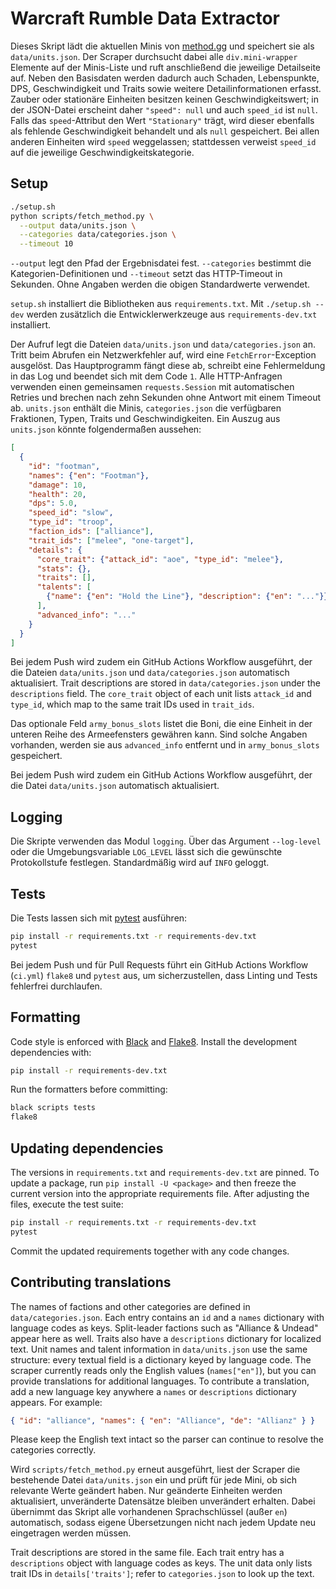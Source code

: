 # Warcraft Rumble Data Extractor

Dieses Skript lädt die aktuellen Minis von [method.gg](https://www.method.gg/warcraft-rumble/minis) und speichert sie als `data/units.json`.
Der Scraper durchsucht dabei alle `div.mini-wrapper` Elemente auf der Minis-Liste und ruft anschließend die jeweilige Detailseite auf.
Neben den Basisdaten werden dadurch auch Schaden, Lebenspunkte, DPS,
Geschwindigkeit und Traits sowie weitere Detailinformationen erfasst.
Zauber oder stationäre Einheiten besitzen keinen Geschwindigkeitswert; in der
JSON-Datei erscheint daher `"speed": null` und auch `speed_id` ist `null`.
Falls das `speed`-Attribut den Wert `"Stationary"` trägt, wird dieser ebenfalls
als fehlende Geschwindigkeit behandelt und als `null` gespeichert.
Bei allen anderen Einheiten wird `speed` weggelassen; stattdessen verweist
`speed_id` auf die jeweilige Geschwindigkeitskategorie.

## Setup

```bash
./setup.sh
python scripts/fetch_method.py \
  --output data/units.json \
  --categories data/categories.json \
  --timeout 10
```

``--output`` legt den Pfad der Ergebnisdatei fest. ``--categories`` bestimmt
die Kategorien-Definitionen und ``--timeout`` setzt das HTTP-Timeout in
Sekunden. Ohne Angaben werden die obigen Standardwerte verwendet.

`setup.sh` installiert die Bibliotheken aus `requirements.txt`. Mit
`./setup.sh --dev` werden zusätzlich die Entwicklerwerkzeuge aus
`requirements-dev.txt` installiert.

Der Aufruf legt die Dateien `data/units.json` und `data/categories.json` an.
Tritt beim Abrufen ein Netzwerkfehler auf, wird eine `FetchError`-Exception
ausgelöst. Das Hauptprogramm fängt diese ab, schreibt eine Fehlermeldung in das
Log und beendet sich mit dem Code `1`. Alle HTTP-Anfragen verwenden einen
gemeinsamen `requests.Session` mit automatischen Retries und brechen nach zehn
Sekunden ohne Antwort mit einem Timeout ab.
`units.json` enthält die Minis, `categories.json` die verfügbaren Fraktionen,
Typen, Traits und Geschwindigkeiten.
Ein Auszug aus `units.json` könnte folgendermaßen aussehen:

```json
[
  {
    "id": "footman",
    "names": {"en": "Footman"},
    "damage": 10,
    "health": 20,
    "dps": 5.0,
    "speed_id": "slow",
    "type_id": "troop",
    "faction_ids": ["alliance"],
    "trait_ids": ["melee", "one-target"],
    "details": {
      "core_trait": {"attack_id": "aoe", "type_id": "melee"},
      "stats": {},
      "traits": [],
      "talents": [
        {"name": {"en": "Hold the Line"}, "description": {"en": "..."}}
      ],
      "advanced_info": "..."
    }
  }
]
```

Bei jedem Push wird zudem ein GitHub Actions Workflow ausgeführt, der die Dateien
`data/units.json` und `data/categories.json` automatisch aktualisiert.
Trait descriptions are stored in `data/categories.json` under the `descriptions` field.
The `core_trait` object of each unit lists `attack_id` and `type_id`,
which map to the same trait IDs used in `trait_ids`.

Das optionale Feld `army_bonus_slots` listet die Boni, die eine Einheit in der
unteren Reihe des Armeefensters gewähren kann. Sind solche Angaben vorhanden,
werden sie aus `advanced_info` entfernt und in `army_bonus_slots` gespeichert.

Bei jedem Push wird zudem ein GitHub Actions Workflow ausgeführt, der die Datei `data/units.json` automatisch aktualisiert.


## Logging

Die Skripte verwenden das Modul `logging`. Über das Argument `--log-level` oder
die Umgebungsvariable `LOG_LEVEL` lässt sich die gewünschte Protokollstufe
festlegen. Standardmäßig wird auf `INFO` geloggt.

## Tests

Die Tests lassen sich mit [pytest](https://pytest.org) ausführen:

```bash
pip install -r requirements.txt -r requirements-dev.txt
pytest
```

Bei jedem Push und für Pull Requests führt ein GitHub Actions Workflow
(`ci.yml`) `flake8` und `pytest` aus, um sicherzustellen, dass Linting und
Tests fehlerfrei durchlaufen.

## Formatting

Code style is enforced with [Black](https://black.readthedocs.io/) and
[Flake8](https://flake8.pycqa.org/). Install the development dependencies
with:

```bash
pip install -r requirements-dev.txt
```

Run the formatters before committing:

```bash
black scripts tests
flake8
```

## Updating dependencies

The versions in `requirements.txt` and `requirements-dev.txt` are pinned.
To update a package, run `pip install -U <package>` and then freeze the
current version into the appropriate requirements file.  After adjusting the
files, execute the test suite:

```bash
pip install -r requirements.txt -r requirements-dev.txt
pytest
```

Commit the updated requirements together with any code changes.

## Contributing translations

The names of factions and other categories are defined in
`data/categories.json`. Each entry contains an `id` and a `names`
dictionary with language codes as keys. Split-leader factions such as
"Alliance & Undead" appear here as well. Traits also have a `descriptions` dictionary for
localized text. Unit names and talent information in `data/units.json`
use the same structure: every textual field is a dictionary keyed by
language code.
The scraper currently reads only the English values (`names["en"]`), but you can
provide translations for additional languages. To contribute a translation,
add a new language key anywhere a `names` or `descriptions` dictionary appears.
For example:

```json
{ "id": "alliance", "names": { "en": "Alliance", "de": "Allianz" } }
```

Please keep the English text intact so the parser can continue to resolve the
categories correctly.

Wird `scripts/fetch_method.py` erneut ausgeführt, liest der Scraper die
bestehende Datei `data/units.json` ein und prüft für jede Mini, ob sich
relevante Werte geändert haben. Nur geänderte Einheiten werden aktualisiert,
unveränderte Datensätze bleiben unverändert erhalten. Dabei übernimmt das
Skript alle vorhandenen Sprachschlüssel (außer `en`) automatisch, sodass eigene
Übersetzungen nicht nach jedem Update neu eingetragen werden müssen.

Trait descriptions are stored in the same file.  Each trait entry has a
``descriptions`` object with language codes as keys.  The unit data only lists
trait IDs in ``details['traits']``; refer to ``categories.json`` to look up the
text.
